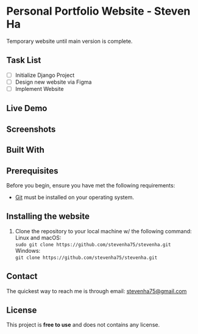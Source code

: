 # Personal Portfolio Website - Steven Ha
Temporary website until main version is complete.

## Task List
- [ ] Initialize Django Project
- [ ] Design new website via Figma
- [ ] Implement Website

## Live Demo

## Screenshots

## Built With

## Prerequisites
Before you begin, ensure you have met the following requirements:
  - [Git](https://git-scm.com/downloads) must be installed on your operating system.

## Installing the website
1. Clone the repository to your local machine w/ the following command:\
Linux and macOS:\
```sudo git clone https://github.com/stevenha75/stevenha.git```\
Windows:\
```git clone https://github.com/stevenha75/stevenha.git```

## Contact
The quickest way to reach me is through email: stevenha75@gmail.com

## License
This project is **free to use** and does not contains any license.




